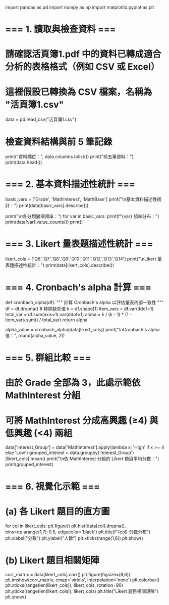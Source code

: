 import pandas as pd
import numpy as np
import matplotlib.pyplot as plt

# === 1. 讀取與檢查資料 ===
# 請確認活頁簿1.pdf 中的資料已轉成適合分析的表格格式（例如 CSV 或 Excel）
# 這裡假設已轉換為 CSV 檔案，名稱為 "活頁簿1.csv"
data = pd.read_csv("活頁簿1.csv")

# 檢查資料結構與前 5 筆記錄
print("資料欄位：", data.columns.tolist())
print("前五筆資料：")
print(data.head())

# === 2. 基本資料描述性統計 ===
basic_vars = ['Grade', 'MathInterest', 'MathBase']
print("\n基本資料描述性統計：")
print(data[basic_vars].describe())

print("\n各分類變項頻率：")
for var in basic_vars:
    print(f"{var} 頻率分布：")
    print(data[var].value_counts())
    print()

# === 3. Likert 量表題描述性統計 ===
likert_cols = ['Q6','Q7','Q8','Q9','Q10','Q11','Q12','Q13','Q14']
print("\nLikert 量表題描述性統計：")
print(data[likert_cols].describe())

# === 4. Cronbach's alpha 計算 ===
def cronbach_alpha(df):
    """
    計算 Cronbach's alpha 以評估量表內部一致性
    """
    df = df.dropna()  # 移除缺失值
    k = df.shape[1]
    item_vars = df.var(ddof=1)
    total_var = df.sum(axis=1).var(ddof=1)
    alpha = k / (k - 1) * (1 - item_vars.sum() / total_var)
    return alpha

alpha_value = cronbach_alpha(data[likert_cols])
print("\nCronbach's alpha 值：", round(alpha_value, 2))

# === 5. 群組比較 ===
# 由於 Grade 全部為 3，此處示範依 MathInterest 分組
# 可將 MathInterest 分成高興趣 (≥4) 與低興趣 (<4) 兩組
data['Interest_Group'] = data['MathInterest'].apply(lambda x: 'High' if x >= 4 else 'Low')
grouped_interest = data.groupby('Interest_Group')[likert_cols].mean()
print("\n依 MathInterest 分組的 Likert 題目平均分數：")
print(grouped_interest)

# === 6. 視覺化示範 ===
# (a) 各 Likert 題目的直方圖
for col in likert_cols:
    plt.figure()
    plt.hist(data[col].dropna(), bins=np.arange(1,7)-0.5, edgecolor='black')
    plt.title(f"{col} 分數分布")
    plt.xlabel("分數")
    plt.ylabel("人數")
    plt.xticks(range(1,6))
    plt.show()

# (b) Likert 題目相關矩陣
corr_matrix = data[likert_cols].corr()
plt.figure(figsize=(8,6))
plt.imshow(corr_matrix, cmap='viridis', interpolation='none')
plt.colorbar()
plt.xticks(range(len(likert_cols)), likert_cols, rotation=90)
plt.yticks(range(len(likert_cols)), likert_cols)
plt.title("Likert 題目相關矩陣")
plt.show()

